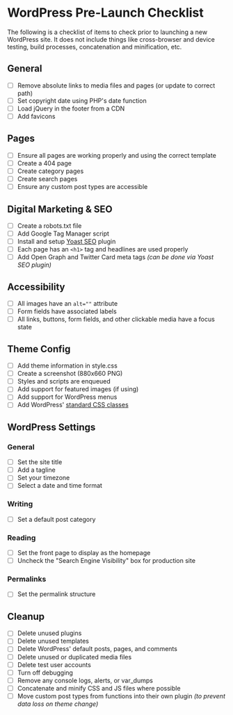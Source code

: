 # WordPress Pre-Launch Checklist
The following is a checklist of items to check prior to launching a new WordPress site. It does not include things like cross-browser and device testing, build processes, concatenation and minification, etc.

## General
- [ ] Remove absolute links to media files and pages (or update to correct path)
- [ ] Set copyright date using PHP's date function
- [ ] Load jQuery in the footer from a CDN
- [ ] Add favicons

## Pages
- [ ] Ensure all pages are working properly and using the correct template
- [ ] Create a 404 page
- [ ] Create category pages
- [ ] Create search pages
- [ ] Ensure any custom post types are accessible

## Digital Marketing & SEO
- [ ] Create a robots.txt file
- [ ] Add Google Tag Manager script
- [ ] Install and setup [Yoast SEO](https://wordpress.org/plugins/wordpress-seo/) plugin
- [ ] Each page has an `<h1>` tag and headlines are used properly
- [ ] Add Open Graph and Twitter Card meta tags *(can be done via Yoast SEO plugin)*

## Accessibility
- [ ] All images have an `alt=""` attribute
- [ ] Form fields have associated labels
- [ ] All links, buttons, form fields, and other clickable media have a focus state

## Theme Config
- [ ] Add theme information in style.css
- [ ] Create a screenshot (880x660 PNG)
- [ ] Styles and scripts are enqueued
- [ ] Add support for featured images (if using)
- [ ] Add support for WordPress menus
- [ ] Add WordPress' [standard CSS classes](https://codex.wordpress.org/CSS#WordPress_Generated_Classes)

## WordPress Settings
### General
- [ ] Set the site title
- [ ] Add a tagline
- [ ] Set your timezone
- [ ] Select a date and time format

### Writing
- [ ] Set a default post category

### Reading
- [ ] Set the front page to display as the homepage
- [ ] Uncheck the "Search Engine Visibility" box for production site

### Permalinks
- [ ] Set the permalink structure

## Cleanup
- [ ] Delete unused plugins
- [ ] Delete unused templates
- [ ] Delete WordPress' default posts, pages, and comments
- [ ] Delete unused or duplicated media files
- [ ] Delete test user accounts
- [ ] Turn off debugging
- [ ] Remove any console logs, alerts, or var_dumps
- [ ] Concatenate and minify CSS and JS files where possible
- [ ] Move custom post types from functions into their own plugin *(to prevent data loss on theme change)*